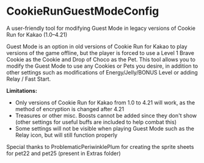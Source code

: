 # CookieRunGuestModeConfig
 A user-friendly tool for modifying Guest Mode in legacy versions of Cookie Run for Kakao (1.0–4.21)

 Guest Mode is an option in old versions of Cookie Run for Kakao to play versions of the game offline, but the player is forced to use a Level 1 Brave Cookie as the Cookie and Drop of Choco as the Pet. This tool allows you to modify the Guest Mode to use any Cookies or Pets you desire, in addition to other settings such as modifications of Energy/Jelly/BONUS Level or adding Relay / Fast Start. 

 **Limitations:**
 - Only versions of Cookie Run for Kakao from 1.0 to 4.21 will work, as the method of encryption is changed after 4.21
 - Treasures or other misc. Boosts cannot be added since they don't show (other settings for useful buffs are included to help combat this)
 - Some settings will not be visible when playing Guest Mode such as the Relay icon, but will still function properly

Special thanks to ProblematicPeriwinklePlum for creating the sprite sheets for pet22 and pet25 (present in Extras folder)
